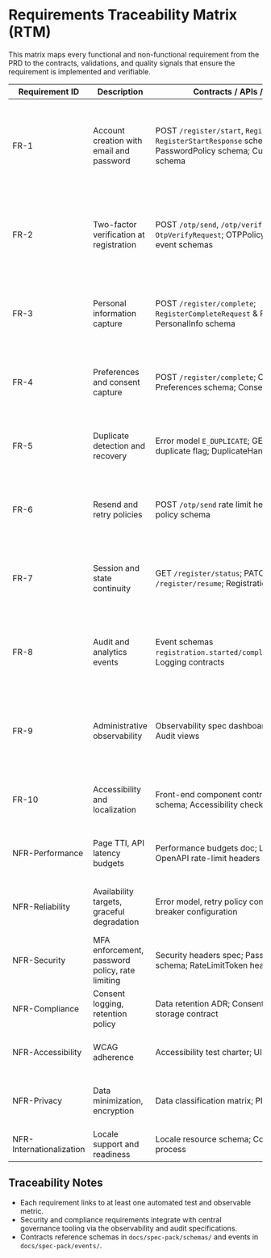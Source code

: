 # Requirements Traceability Matrix (RTM)

This matrix maps every functional and non-functional requirement from the PRD to the
contracts, validations, and quality signals that ensure the requirement is implemented
and verifiable.

| Requirement ID | Description | Contracts / APIs / Schemas | Tests | Metrics & Alerts |
| --- | --- | --- | --- | --- |
| FR-1 | Account creation with email and password | POST `/register/start`, `RegisterStartRequest` & `RegisterStartResponse` schemas; PasswordPolicy schema; CustomerIdentifier schema | Gherkin S1.1 Happy Path; Unit tests for password policy + registration ID generation; Integration test for database persistence | Funnel metric `registration.start.count`; `registration.start_to_complete.rate`; Alert on 5xx > 0.2% |
| FR-2 | Two-factor verification at registration | POST `/otp/send`, `/otp/verify`; `OtpSendRequest`, `OtpVerifyRequest`; OTPPolicy schema; OTP event schemas | Gherkin S1.2 OTP Send, S1.3 OTP Verify; Unit tests for code generation and expiry; Resiliency tests for degraded provider | Metric `otp.delivery.latency.p95`; Alert on delivery success < 98% or verification success < 95%; Throttling rate |
| FR-3 | Personal information capture | POST `/register/complete`; `RegisterCompleteRequest` & Response; PersonalInfo schema | Gherkin S1.4 Complete Registration; Unit tests for validation + localization; Accessibility tests for form fields | Metric `registration.form.field_error_rate`; `registration.complete.count`; Alert on validation error spikes |
| FR-4 | Preferences and consent capture | POST `/register/complete`; Consent schema; Preferences schema; Consent event | Gherkin S1.5 Consent Required; Unit tests for timestamp/logging; Audit log integration tests | Metric `registration.consent.opt_in.rate`; Alert if consent missing vs jurisdiction policy |
| FR-5 | Duplicate detection and recovery | Error model `E_DUPLICATE`; GET `/register/status` duplicate flag; DuplicateHandling schema | Gherkin S2.1 Duplicate Attempt; Unit tests for dedupe logic; E2E test for safe messaging | Metric `registration.duplicate.attempt_rate`; Alert if leakage guard fails audit |
| FR-6 | Resend and retry policies | POST `/otp/send` rate limit headers + resend policy schema | Gherkin S2.2 Resend with Backoff; Load test for throttling; Unit tests for rate limit counters | Metric `otp.resend.count`; Alert on resend above threshold / rate limit breach |
| FR-7 | Session and state continuity | GET `/register/status`; PATCH `/register/resume`; RegistrationState schema | Gherkin S3.1 Resume Registration; Unit test for state expiry; Integration test for secure token storage | Metric `registration.resume.success_rate`; Alert if resume errors > 1% |
| FR-8 | Audit and analytics events | Event schemas `registration.started/completed/throttled/...`; Logging contracts | Gherkin S4.1 Audit Trail; Unit tests for event emission; Synthetic monitoring verifying instrumentation | Metrics `registration.event.emit.success_rate`; Alert on missing events within 5m lag |
| FR-9 | Administrative observability | Observability spec dashboards; Metrics API; Audit views | Operational runbooks acceptance tests; Dashboard snapshot review; Synthetic monitoring for metrics | Metrics enumerated in Observability spec; Alerts per KPI thresholds |
| FR-10 | Accessibility and localization | Front-end component contract; i18n JSON schema; Accessibility checklist | Gherkin S5.1 Accessibility; Automated a11y suite; Manual audits | Metric `a11y.violations.count`; Alert when >0 critical in CI |
| NFR-Performance | Page TTI, API latency budgets | Performance budgets doc; Load test profiles; OpenAPI rate-limit headers | Load tests (k6) hitting SLO thresholds; Browser performance tests | Metric `registration.api.latency.p95`; `tti.mobile.p95`; Alerts on SLO breaches |
| NFR-Reliability | Availability targets, graceful degradation | Error model, retry policy contracts, circuit breaker configuration | Chaos tests for OTP provider; Resiliency drills; Synthetic uptime checks | Metrics `registration.api.availability`; Alert when availability < 99.9% |
| NFR-Security | MFA enforcement, password policy, rate limiting | Security headers spec; PasswordPolicy schema; RateLimitToken header | STRIDE threat model validation; Static analysis; Pen-test findings tracked | Metrics `security.anomaly.count`; Alert on repeated OTP failures / brute force |
| NFR-Compliance | Consent logging, retention policy | Data retention ADR; Consent schema; Audit log storage contract | Compliance checklist; Audit log verification tests | Metrics `consent.record.missing.rate`; Alert when >0 |
| NFR-Accessibility | WCAG adherence | Accessibility test charter; UI component specs | Axe automated tests; Manual audits; Keyboard navigation tests | Metric `a11y.critical_defects`; Alert triggered in CI pipeline |
| NFR-Privacy | Data minimization, encryption | Data classification matrix; PII handling spec | Security unit tests; Encryption configuration validation; Data retention tests | Metric `pii.access.anomaly`; Alert on unauthorized access events |
| NFR-Internationalization | Locale support and readiness | Locale resource schema; Copy externalization process | Localization lint; Snapshot tests per locale | Metric `locale.coverage`; Alert on missing translations in CI |

## Traceability Notes

- Each requirement links to at least one automated test and observable metric.
- Security and compliance requirements integrate with central governance tooling via the
  observability and audit specifications.
- Contracts reference schemas in `docs/spec-pack/schemas/` and events in
  `docs/spec-pack/events/`.
